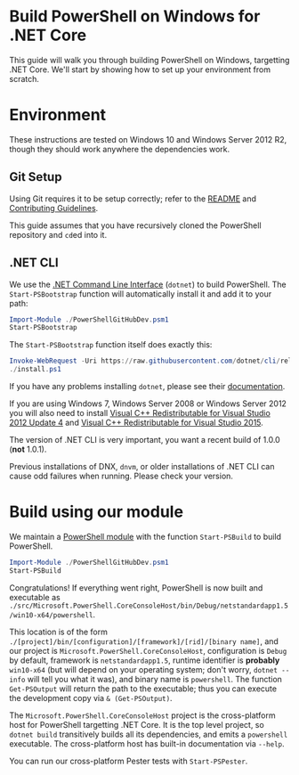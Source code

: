 Build PowerShell on Windows for .NET Core
=========================================

This guide will walk you through building PowerShell on Windows,
targetting .NET Core. We'll start by showing how to set up your
environment from scratch.

Environment
===========

These instructions are tested on Windows 10 and Windows Server 2012
R2, though they should work anywhere the dependencies work.

Git Setup
---------

Using Git requires it to be setup correctly; refer to the
[README](../../README.md) and
[Contributing Guidelines](../../CONTRIBUTING.md).

This guide assumes that you have recursively cloned the PowerShell
repository and `cd`ed into it.

.NET CLI
--------

We use the [.NET Command Line Interface][dotnet-cli] (`dotnet`) to
build PowerShell. The `Start-PSBootstrap` function will automatically
install it and add it to your path:

```powershell
Import-Module ./PowerShellGitHubDev.psm1
Start-PSBootstrap
```

The `Start-PSBootstrap` function itself does exactly this:

```powershell
Invoke-WebRequest -Uri https://raw.githubusercontent.com/dotnet/cli/rel/1.0.0/scripts/obtain/install.ps1 -OutFile install.ps1
./install.ps1
```

If you have any problems installing `dotnet`, please see their
[documentation][cli-docs].

If you are using Windows 7, Windows Server 2008 or Windows Server 2012
you will also need to install
[Visual C++ Redistributable for Visual Studio 2012 Update 4][redist-2012]
and [Visual C++ Redistributable for Visual Studio 2015][redist-2015].

The version of .NET CLI is very important, you want a recent build of
1.0.0 (**not** 1.0.1).

Previous installations of DNX, `dnvm`, or older installations of .NET
CLI can cause odd failures when running. Please check your version.

[dotnet-cli]: https://github.com/dotnet/cli#new-to-net-cli
[cli-docs]: https://dotnet.github.io/getting-started/
[redist-2012]: https://www.microsoft.com/en-us/download/confirmation.aspx?id=30679
[redist-2015]: https://www.microsoft.com/en-us/download/details.aspx?id=48145

Build using our module
======================

We maintain a [PowerShell module](../../PowerShellGitHubDev.psm1) with
the function `Start-PSBuild` to build PowerShell.

```powershell
Import-Module ./PowerShellGitHubDev.psm1
Start-PSBuild
```

Congratulations! If everything went right, PowerShell is now built and
executable as `./src/Microsoft.PowerShell.CoreConsoleHost/bin/Debug/netstandardapp1.5/win10-x64/powershell`.

This location is of the form
`./[project]/bin/[configuration]/[framework]/[rid]/[binary name]`, and
our project is `Microsoft.PowerShell.CoreConsoleHost`, configuration is `Debug`
by default, framework is `netstandardapp1.5`, runtime identifier is
**probably** `win10-x64` (but will depend on your operating system;
don't worry, `dotnet --info` will tell you what it was), and binary
name is `powershell`. The function `Get-PSOutput` will return the path
to the executable; thus you can execute the development copy via `&
(Get-PSOutput)`.

The `Microsoft.PowerShell.CoreConsoleHost` project is the cross-platform host for
PowerShell targetting .NET Core. It is the top level project, so
`dotnet build` transitively builds all its dependencies, and emits a
`powershell` executable. The cross-platform host has built-in
documentation via `--help`.

You can run our cross-platform Pester tests with `Start-PSPester`.
